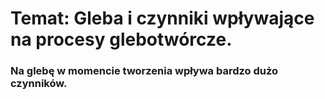 # Temat: Gleba i czynniki wpływające na procesy glebotwórcze.
### Na glebę w momencie tworzenia wpływa bardzo dużo czynników.
